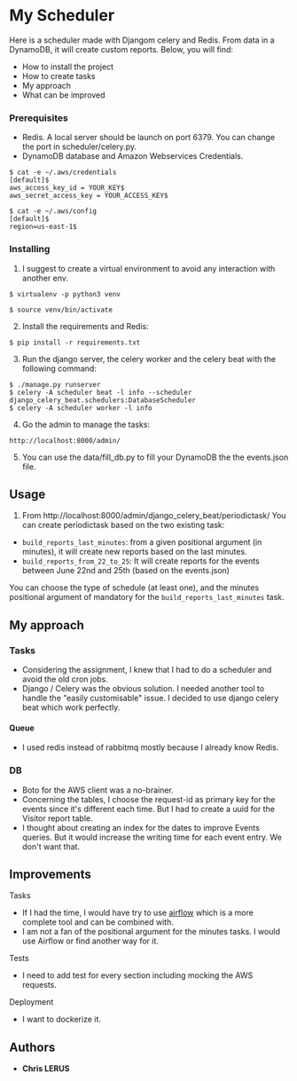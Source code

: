 # My Scheduler

Here is a scheduler made with Djangom celery and Redis. From data in a DynamoDB, it will create custom reports.
Below, you will find:
- How to install the project
- How to create tasks
- My approach
- What can be improved

### Prerequisites

- Redis. A local server should be launch on port 6379. You can change the port in scheduler/celery.py.
- DynamoDB database and Amazon Webservices Credentials.
```
$ cat -e ~/.aws/credentials
[default]$
aws_access_key_id = YOUR_KEY$
aws_secret_access_key = YOUR_ACCESS_KEY$

$ cat -e ~/.aws/config
[default]$
region=us-east-1$
```

### Installing

1) I suggest to create a virtual environment to avoid any interaction with another env.

```
$ virtualenv -p python3 venv

$ source venv/bin/activate
```

2) Install the requirements and Redis:

`$ pip install -r requirements.txt`

3) Run the django server, the celery worker and the celery beat with the following command:

```
$ ./manage.py runserver
$ celery -A scheduler beat -l info --scheduler django_celery_beat.schedulers:DatabaseScheduler
$ celery -A scheduler worker -l info
```

4) Go the admin to manage the tasks:
```
http://localhost:8000/admin/
```

5) You can use the data/fill_db.py to fill your DynamoDB the the events.json file.

## Usage

1) From http://localhost:8000/admin/django_celery_beat/periodictask/
 You can create periodictask based on the two existing task:
 - `build_reports_last_minutes`: from a given positional argument (in minutes), it will create new reports based on 
 the last minutes.
 - `build_reports_from_22_to_25`: It will create reports for the events between June 22nd and 25th
  (based on the events.json)
 
 You can choose the type of schedule (at least one), and the minutes positional argument of mandatory for 
 the `build_reports_last_minutes` task. 

## My approach

### Tasks
- Considering the assignment, I knew that I had to do a scheduler and avoid the old cron jobs.
- Django / Celery was the obvious solution. I needed another tool to handle the "easily customisable" issue. I decided 
to use django celery beat which work perfectly.

#### Queue
- I used redis instead of rabbitmq mostly because I already know Redis.

### DB
- Boto for the AWS client was a no-brainer.
- Concerning the tables, I choose the request-id as primary key for the events since it's different each time. But I 
had to create a uuid for the Visitor report table.
- I thought about creating an index for the dates to improve Events queries. But it would increase the writing time 
for each event entry. We don't want that.

## Improvements
Tasks
- If I had the time, I would have try to use [airflow](https://airflow.apache.org/) which is a more complete tool and 
can be combined with.
- I am not a fan of the positional argument for the minutes tasks. I would use Airflow or find another way for it.

Tests
- I need to add test for every section including mocking the AWS requests.

Deployment
- I want to dockerize it.


## Authors

* **Chris LERUS**
